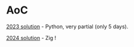 # AoC

[2023 solution](https://github.com/MRegeard/AoC/tree/2023) - Python, very partial (only 5 days).

[2024 solution](https://github.com/MRegeard/AoC/tree/2024) - Zig !

